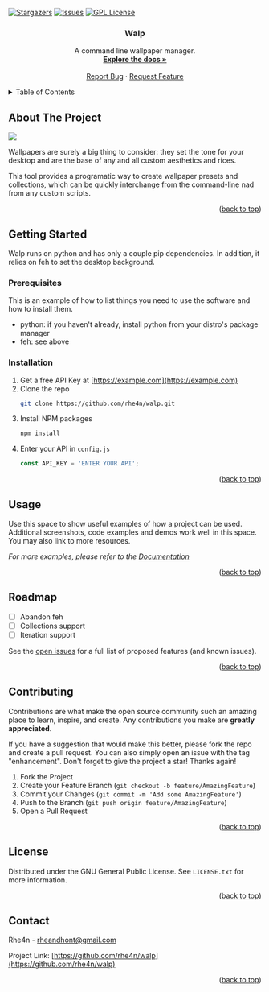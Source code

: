 <div id="top"></div>

[![Stargazers][stars-shield]][stars-url]
[![Issues][issues-shield]][issues-url]
[![GPL License][license-shield]][license-url]


<h3 align="center">Walp</h3>

  <p align="center">
    A command line wallpaper manager.
    <br />
    <a href="https://github.com/rhe4n/walp"><strong>Explore the docs »</strong></a>
    <br />
    <br />
    <a href="https://github.com/rhe4n/walp/issues">Report Bug</a>
    ·
    <a href="https://github.com/rhe4n/walp/issues">Request Feature</a>
  </p>
</div>



<!-- TABLE OF CONTENTS -->
<details>
  <summary>Table of Contents</summary>
  <ol>
    <li>
      <a href="#about-the-project">About The Project</a>
      <ul>
        <li><a href="#built-with">Built With</a></li>
      </ul>
    </li>
    <li>
      <a href="#getting-started">Getting Started</a>
      <ul>
        <li><a href="#prerequisites">Prerequisites</a></li>
        <li><a href="#installation">Installation</a></li>
      </ul>
    </li>
    <li><a href="#usage">Usage</a></li>
    <li><a href="#roadmap">Roadmap</a></li>
    <li><a href="#contributing">Contributing</a></li>
    <li><a href="#license">License</a></li>
    <li><a href="#contact">Contact</a></li>
  </ol>
</details>



<!-- ABOUT THE PROJECT -->
## About The Project

[![](/home/rhean/files/dev/walp/docs/images/banner.png)](https://github.com/rhe4n/walp)

Wallpapers are surely a big thing to consider: they set the tone for your desktop and are the base of any and all custom aesthetics and rices.

This tool provides a programatic way to create wallpaper presets and collections, which can be quickly interchange from the command-line nad from any custom scripts.

<p align="right">(<a href="#top">back to top</a>)</p>


<!-- GETTING STARTED -->
## Getting Started

Walp runs on python and has only a couple pip dependencies. In addition, it relies on feh to set the desktop background.

### Prerequisites

This is an example of how to list things you need to use the software and how to install them.
* python: if you haven't already, install python from your distro's package manager
* feh: see above


### Installation

1. Get a free API Key at [https://example.com](https://example.com)
2. Clone the repo
   ```sh
   git clone https://github.com/rhe4n/walp.git
   ```
3. Install NPM packages
   ```sh
   npm install
   ```
4. Enter your API in `config.js`
   ```js
   const API_KEY = 'ENTER YOUR API';
   ```

<p align="right">(<a href="#top">back to top</a>)</p>



<!-- USAGE EXAMPLES -->
## Usage

Use this space to show useful examples of how a project can be used. Additional screenshots, code examples and demos work well in this space. You may also link to more resources.

_For more examples, please refer to the [Documentation](https://example.com)_

<p align="right">(<a href="#top">back to top</a>)</p>



<!-- ROADMAP -->
## Roadmap

- [ ] Abandon feh
- [ ] Collections support
- [ ] Iteration support

See the [open issues](https://github.com/rhe4n/walp/issues) for a full list of proposed features (and known issues).

<p align="right">(<a href="#top">back to top</a>)</p>



<!-- CONTRIBUTING -->
## Contributing

Contributions are what make the open source community such an amazing place to learn, inspire, and create. Any contributions you make are **greatly appreciated**.

If you have a suggestion that would make this better, please fork the repo and create a pull request. You can also simply open an issue with the tag "enhancement".
Don't forget to give the project a star! Thanks again!

1. Fork the Project
2. Create your Feature Branch (`git checkout -b feature/AmazingFeature`)
3. Commit your Changes (`git commit -m 'Add some AmazingFeature'`)
4. Push to the Branch (`git push origin feature/AmazingFeature`)
5. Open a Pull Request

<p align="right">(<a href="#top">back to top</a>)</p>



<!-- LICENSE -->
## License

Distributed under the GNU General Public License. See `LICENSE.txt` for more information.

<p align="right">(<a href="#top">back to top</a>)</p>



<!-- CONTACT -->
## Contact

Rhe4n - rheandhont@gmail.com

Project Link: [https://github.com/rhe4n/walp](https://github.com/rhe4n/walp)

<p align="right">(<a href="#top">back to top</a>)</p>


<!-- MARKDOWN LINKS & IMAGES -->
<!-- https://www.markdownguide.org/basic-syntax/#reference-style-links -->
[contributors-shield]: https://img.shields.io/github/contributors/rhe4n/walp.svg?style=for-the-badge
[contributors-url]: https://github.com/rhe4n/walp/graphs/contributors
[forks-shield]: https://img.shields.io/github/forks/rhe4n/walp.svg?style=for-the-badge
[forks-url]: https://github.com/rhe4n/walp/network/members
[stars-shield]: https://img.shields.io/github/stars/rhe4n/walp.svg?style=for-the-badge
[stars-url]: https://github.com/rhe4n/walp/stargazers
[issues-shield]: https://img.shields.io/github/issues/rhe4n/walp.svg?style=for-the-badge
[issues-url]: https://github.com/rhe4n/walp/issues
[license-shield]: https://img.shields.io/github/license/rhe4n/walp.svg?style=for-the-badge
[license-url]: https://github.com/rhe4n/walp/blob/master/LICENSE.txt
[product-screenshot]: docs/images/screenshot.png
